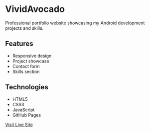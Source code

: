 # VividAvocado
Professional portfolio website showcasing my Android development projects and skills.

## Features
- Responsive design
- Project showcase
- Contact form
- Skills section

## Technologies
- HTML5
- CSS3
- JavaScript
- GitHub Pages

[Visit Live Site](https://hadi11siraj.github.io/VividAvocado/)

